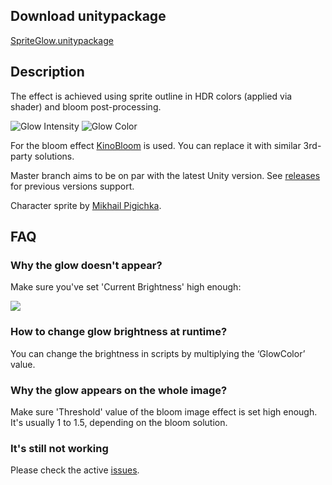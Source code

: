## Download unitypackage
[SpriteGlow.unitypackage](https://github.com/Elringus/SpriteGlow/releases/download/v2.1-release/SpriteGlow.unitypackage)

## Description
The effect is achieved using sprite outline in HDR colors (applied via shader) and bloom post-processing.

![Glow Intensity](https://i.gyazo.com/698f7d444d334b41657f056fb1ac94c7.gif) 
![Glow Color](https://i.gyazo.com/c8f8ec8a276aa4781b52732c521691db.gif)

For the bloom effect [KinoBloom](https://github.com/keijiro/KinoBloom) is used. You can replace it with similar 3rd-party solutions.

Master branch aims to be on par with the latest Unity version. See [releases](https://github.com/Elringus/SpriteGlow/releases) for previous versions support.

Character sprite by [Mikhail Pigichka](https://www.facebook.com/hundewache).

## FAQ

### Why the glow doesn't appear?
Make sure you've set 'Current Brightness' high enough:

![](https://i.gyazo.com/101ac74ac1a6cf1af0814b6b02186174.png)

### How to change glow brightness at runtime?
You can change the brightness in scripts by multiplying the ‘GlowColor’ value.

### Why the glow appears on the whole image?
Make sure 'Threshold' value of the bloom image effect is set high enough. It's usually 1 to 1.5, depending on the bloom solution.

### It's still not working
Please check the active [issues](https://github.com/Elringus/SpriteGlow/issues).
